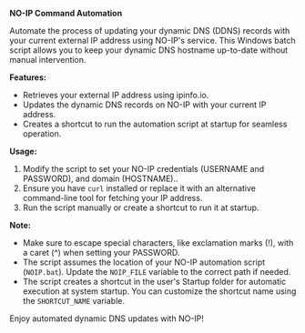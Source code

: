 **NO-IP Command Automation**

Automate the process of updating your dynamic DNS (DDNS) records with your current external IP address using NO-IP's service. This Windows batch script allows you to keep your dynamic DNS hostname up-to-date without manual intervention.

**Features:**

- Retrieves your external IP address using ipinfo.io.
- Updates the dynamic DNS records on NO-IP with your current IP address.
- Creates a shortcut to run the automation script at startup for seamless operation.

**Usage:**

1. Modify the script to set your NO-IP credentials (USERNAME and PASSWORD), and domain (HOSTNAME)..
2. Ensure you have `curl` installed or replace it with an alternative command-line tool for fetching your IP address.
3. Run the script manually or create a shortcut to run it at startup.

**Note:**

- Make sure to escape special characters, like exclamation marks (!), with a caret (^) when setting your PASSWORD.
- The script assumes the location of your NO-IP automation script (`NOIP.bat`). Update the `NOIP_FILE` variable to the correct path if needed.
- The script creates a shortcut in the user's Startup folder for automatic execution at system startup. You can customize the shortcut name using the `SHORTCUT_NAME` variable.

Enjoy automated dynamic DNS updates with NO-IP!
